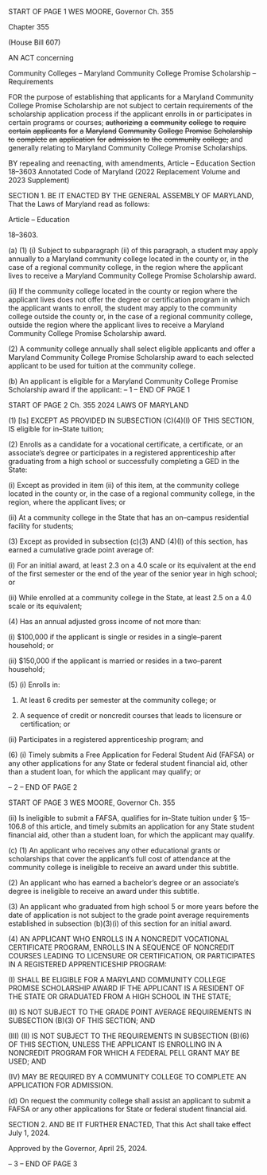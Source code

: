 START OF PAGE 1
WES MOORE, Governor Ch. 355

Chapter 355

(House Bill 607)

AN ACT concerning

Community Colleges – Maryland Community College Promise Scholarship –
Requirements

FOR the purpose of establishing that applicants for a Maryland Community College
Promise Scholarship are not subject to certain requirements of the scholarship
application process if the applicant enrolls in or participates in certain programs or
courses; ~~authorizing~~ ~~a~~ ~~community~~ ~~college~~ ~~to~~ ~~require~~ ~~certain~~ ~~applicants~~ ~~for~~ ~~a~~
~~Maryland~~ ~~Community~~ ~~College~~ ~~Promise~~ ~~Scholarship~~ ~~to~~ ~~complete~~ ~~an~~ ~~application~~ ~~for~~
~~admission~~ ~~to~~ ~~the~~ ~~community~~ ~~college;~~ and generally relating to Maryland Community
College Promise Scholarships.

BY repealing and reenacting, with amendments,
Article – Education
Section 18–3603
Annotated Code of Maryland
(2022 Replacement Volume and 2023 Supplement)

SECTION 1. BE IT ENACTED BY THE GENERAL ASSEMBLY OF MARYLAND,
That the Laws of Maryland read as follows:

Article – Education

18–3603.

(a) (1) (i) Subject to subparagraph (ii) of this paragraph, a student may
apply annually to a Maryland community college located in the county or, in the case of a
regional community college, in the region where the applicant lives to receive a Maryland
Community College Promise Scholarship award.

(ii) If the community college located in the county or region where
the applicant lives does not offer the degree or certification program in which the applicant
wants to enroll, the student may apply to the community college outside the county or, in
the case of a regional community college, outside the region where the applicant lives to
receive a Maryland Community College Promise Scholarship award.

(2) A community college annually shall select eligible applicants and offer
a Maryland Community College Promise Scholarship award to each selected applicant to
be used for tuition at the community college.

(b) An applicant is eligible for a Maryland Community College Promise
Scholarship award if the applicant:
– 1 –
END OF PAGE 1

START OF PAGE 2
Ch. 355 2024 LAWS OF MARYLAND

(1) [Is] EXCEPT AS PROVIDED IN SUBSECTION (C)(4)(I) OF THIS
SECTION, IS eligible for in–State tuition;

(2) Enrolls as a candidate for a vocational certificate, a certificate, or an
associate’s degree or participates in a registered apprenticeship after graduating from a
high school or successfully completing a GED in the State:

(i) Except as provided in item (ii) of this item, at the community
college located in the county or, in the case of a regional community college, in the region,
where the applicant lives; or

(ii) At a community college in the State that has an on–campus
residential facility for students;

(3) Except as provided in subsection (c)(3) AND (4)(I) of this section, has
earned a cumulative grade point average of:

(i) For an initial award, at least 2.3 on a 4.0 scale or its equivalent
at the end of the first semester or the end of the year of the senior year in high school; or

(ii) While enrolled at a community college in the State, at least 2.5
on a 4.0 scale or its equivalent;

(4) Has an annual adjusted gross income of not more than:

(i) $100,000 if the applicant is single or resides in a single–parent
household; or

(ii) $150,000 if the applicant is married or resides in a two–parent
household;

(5) (i) Enrolls in:

1. At least 6 credits per semester at the community college;
or

2. A sequence of credit or noncredit courses that leads to
licensure or certification; or

(ii) Participates in a registered apprenticeship program; and

(6) (i) Timely submits a Free Application for Federal Student Aid
(FAFSA) or any other applications for any State or federal student financial aid, other than
a student loan, for which the applicant may qualify; or

– 2 –
END OF PAGE 2

START OF PAGE 3
WES MOORE, Governor Ch. 355

(ii) Is ineligible to submit a FAFSA, qualifies for in–State tuition
under § 15–106.8 of this article, and timely submits an application for any State student
financial aid, other than a student loan, for which the applicant may qualify.

(c) (1) An applicant who receives any other educational grants or scholarships
that cover the applicant’s full cost of attendance at the community college is ineligible to
receive an award under this subtitle.

(2) An applicant who has earned a bachelor’s degree or an associate’s
degree is ineligible to receive an award under this subtitle.

(3) An applicant who graduated from high school 5 or more years before
the date of application is not subject to the grade point average requirements established
in subsection (b)(3)(i) of this section for an initial award.

(4) AN APPLICANT WHO ENROLLS IN A NONCREDIT VOCATIONAL
CERTIFICATE PROGRAM, ENROLLS IN A SEQUENCE OF NONCREDIT COURSES
LEADING TO LICENSURE OR CERTIFICATION, OR PARTICIPATES IN A REGISTERED
APPRENTICESHIP PROGRAM:

(I) SHALL BE ELIGIBLE FOR A MARYLAND COMMUNITY
COLLEGE PROMISE SCHOLARSHIP AWARD IF THE APPLICANT IS A RESIDENT OF THE
STATE OR GRADUATED FROM A HIGH SCHOOL IN THE STATE;

(II) IS NOT SUBJECT TO THE GRADE POINT AVERAGE
REQUIREMENTS IN SUBSECTION (B)(3) OF THIS SECTION; AND

(III) (II) IS NOT SUBJECT TO THE REQUIREMENTS IN SUBSECTION
(B)(6) OF THIS SECTION, UNLESS THE APPLICANT IS ENROLLING IN A NONCREDIT
PROGRAM FOR WHICH A FEDERAL PELL GRANT MAY BE USED; AND

(IV) MAY BE REQUIRED BY A COMMUNITY COLLEGE TO
COMPLETE AN APPLICATION FOR ADMISSION.

(d) On request the community college shall assist an applicant to submit a FAFSA
or any other applications for State or federal student financial aid.

SECTION 2. AND BE IT FURTHER ENACTED, That this Act shall take effect July
1, 2024.

Approved by the Governor, April 25, 2024.

– 3 –
END OF PAGE 3